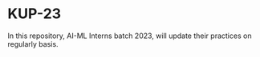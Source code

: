 # KUP-23
In this repository, AI-ML Interns batch 2023, will update their practices on regularly basis. 
